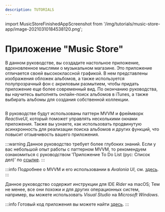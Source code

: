 ```yaml
---
description: TUTORIALS
---
```


import MusicStoreFinishedAppScreenshot from '/img/tutorials/music-store-app/image-20210310184538120.png';

# Приложение "Music Store"

В данном руководстве, вы создадите настольное приложение, вдохновленное мыслями о музыкальном магазине.
Это приложение отличается своей высококлассной графикой. В нем представлены изображения обложек альбомов,
а также используется полупрозрачный фон с акриловым размытием, чтобы придать приложение еще более современный вид.
По окончанию руководства, вы научитесь выполнять онлайн-поиск альбомов в iTunes, а также выбирать альбомы для создания собственной коллекции.

<p><img className="image-zoom-medium" src={MusicStoreFinishedAppScreenshot} alt="" /></p>

В руководстве будут использованы паттерн MVVM и фреймворк _ReactiveUI_, который поможет управлять несколькими окнами приложения.
Также вы узнаете, как использовать продвинутую асинхронность для реализации поиска альбомов и других функций,
что повысит отзывчивость вашего приложения.

:::warning
Данное руководство требует более глубоких знаний.
Если у вас небольшой опыт работы с паттерном MVVM,
то рекомендуем ознакомиться с руководством 'Приложение To Do List (рус: Список дел)' по [ссылке](https://github.com/AvaloniaUI/Avalonia.Samples/tree/main/src/Avalonia.Samples/CompleteApps/SimpleToDoList).
:::

:::info
Подробнее о MVVM и его использовании в _Avalonia UI_, см. [здесь](../../concepts/the-mvvm-pattern/).
:::

Данное руководство содержит инструкции для IDE _Rider_ на macOS;
Тем не менее, все они похожи и для других операционных систем,
например, вы можете использовать _Visual Studio_ на _Microsoft Windows_.

:::info
Готовый код приложения вы можете найти [здесь](https://github.com/AvaloniaUI/MusicStoreTutorial/).
:::

